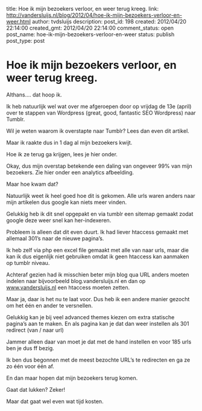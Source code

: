title: Hoe ik mijn bezoekers verloor, en weer terug kreeg.
link: http://vandersluijs.nl/blog/2012/04/hoe-ik-mijn-bezoekers-verloor-en-weer.html
author: tvdsluijs
description: 
post_id: 198
created: 2012/04/20 22:14:00
created_gmt: 2012/04/20 22:14:00
comment_status: open
post_name: hoe-ik-mijn-bezoekers-verloor-en-weer
status: publish
post_type: post

# Hoe ik mijn bezoekers verloor, en weer terug kreeg.

Althans…. dat hoop ik.  
  
Ik heb natuurlijk wel wat over me afgeroepen door op vrijdag de 13e (april) over te stappen van Wordpress (great, good, fantastic SEO Wordpress) naar Tumblr.  
  
Wil je weten waarom ik overstapte naar Tumblr? Lees dan even dit artikel.  
  
Maar ik raakte dus in 1 dag al mijn bezoekers kwijt.  
  
Hoe ik ze terug ga krijgen, lees je hier onder.  
  
Okay, dus mijn overstap betekende een daling van ongeveer 99% van mijn bezoekers. Zie hier onder een analytics afbeelding.   
  
Maar hoe kwam dat?  
  
Natuurlijk weet ik heel goed hoe dit is gekomen. Alle urls waren anders naar mijn artikelen dus google kan niets meer vinden.  
  
Gelukkig heb ik dit snel opgepakt en via tumblr een sitemap gemaakt zodat google deze weer snel kan her-indexeren.  
  
Probleem is alleen dat dit even duurt. Ik had liever htaccess gemaakt met allemaal 301’s naar de nieuwe pagina’s.  
  
Ik heb zelf via php een excel file gemaakt met alle van naar urls, maar die kan ik dus eigenlijk niet gebruiken omdat ik geen htaccess kan aanmaken op tumblr niveau.  
  
Achteraf gezien had ik misschien beter mijn blog qua URL anders moeten indelen naar bijvoorbeeld blog.vandersluijs.nl en dan op www.vandersluijs.nl een htaccess moeten zetten.  
  
Maar ja, daar is het nu te laat voor. Dus heb ik een andere manier gezocht om het één en ander te versnellen.  
  
Gelukkig kan je bij veel advanced themes kiezen om extra statische pagina’s aan te maken. En als pagina kan je dat dan weer instellen als 301 redirect (van / naar url)  
  
Jammer alleen daar van moet je dat met de hand instellen en voor 185 urls ben je dus ff bezig.  
  
Ik ben dus begonnen met de meest bezochte URL’s te redirecten en ga ze zo één voor één af.  
  
En dan maar hopen dat mijn bezoekers terug komen.  
  
Gaat dat lukken? Zeker!  
  
Maar dat gaat wel even wat tijd kosten.